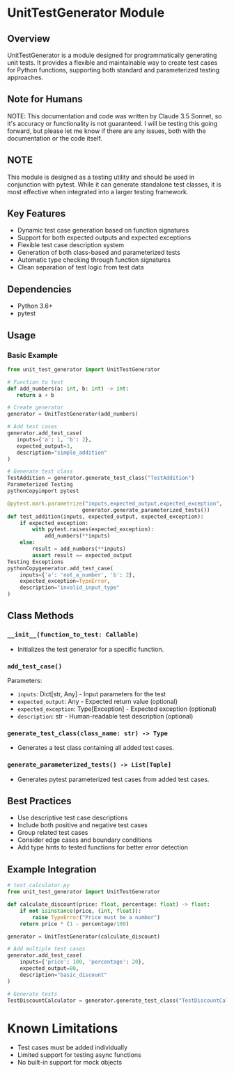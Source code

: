 # UnitTestGenerator Module

## Overview

UnitTestGenerator is a module designed for programmatically generating unit tests. It provides a flexible and maintainable way to create test cases for Python functions, supporting both standard and parameterized testing approaches.

## Note for Humans
NOTE: This documentation and code was written by Claude 3.5 Sonnet, so it's accuracy or functionality is not guaranteed. I will be testing this going forward, but please let me know if there are any issues, both with the documentation or the code itself.

## NOTE

This module is designed as a testing utility and should be used in conjunction with pytest. While it can generate standalone test classes, it is most effective when integrated into a larger testing framework.

## Key Features

- Dynamic test case generation based on function signatures
- Support for both expected outputs and expected exceptions
- Flexible test case description system
- Generation of both class-based and parameterized tests
- Automatic type checking through function signatures
- Clean separation of test logic from test data

## Dependencies

- Python 3.6+
- pytest

## Usage

### Basic Example

```python
from unit_test_generator import UnitTestGenerator

# Function to test
def add_numbers(a: int, b: int) -> int:
   return a + b

# Create generator
generator = UnitTestGenerator(add_numbers)

# Add test cases
generator.add_test_case(
   inputs={'a': 1, 'b': 2},
   expected_output=3,
   description="simple_addition"
)

# Generate test class
TestAddition = generator.generate_test_class("TestAddition")
Parameterized Testing
pythonCopyimport pytest

@pytest.mark.parametrize("inputs,expected_output,expected_exception",
                        generator.generate_parameterized_tests())
def test_addition(inputs, expected_output, expected_exception):
    if expected_exception:
        with pytest.raises(expected_exception):
            add_numbers(**inputs)
    else:
        result = add_numbers(**inputs)
        assert result == expected_output
Testing Exceptions
pythonCopygenerator.add_test_case(
    inputs={'a': 'not_a_number', 'b': 2},
    expected_exception=TypeError,
    description="invalid_input_type"
)
```
## Class Methods
### `__init__(function_to_test: Callable)`
 - Initializes the test generator for a specific function.
### `add_test_case()`
Parameters:
- `inputs`: Dict[str, Any] - Input parameters for the test
- `expected_output`: Any - Expected return value (optional)
- `expected_exception`: Type[Exception] - Expected exception (optional)
- `description`: str - Human-readable test description (optional)

### `generate_test_class(class_name: str) -> Type`
- Generates a test class containing all added test cases.
### `generate_parameterized_tests() -> List[Tuple]`
- Generates pytest parameterized test cases from added test cases.

## Best Practices

- Use descriptive test case descriptions
- Include both positive and negative test cases
- Group related test cases
- Consider edge cases and boundary conditions
- Add type hints to tested functions for better error detection

## Example Integration

```python
# test_calculator.py
from unit_test_generator import UnitTestGenerator

def calculate_discount(price: float, percentage: float) -> float:
    if not isinstance(price, (int, float)):
        raise TypeError("Price must be a number")
    return price * (1 - percentage/100)

generator = UnitTestGenerator(calculate_discount)

# Add multiple test cases
generator.add_test_case(
    inputs={'price': 100, 'percentage': 20},
    expected_output=80,
    description="basic_discount"
)

# Generate tests
TestDiscountCalculator = generator.generate_test_class("TestDiscountCalculator")
```

# Known Limitations

- Test cases must be added individually
- Limited support for testing async functions
- No built-in support for mock objects

